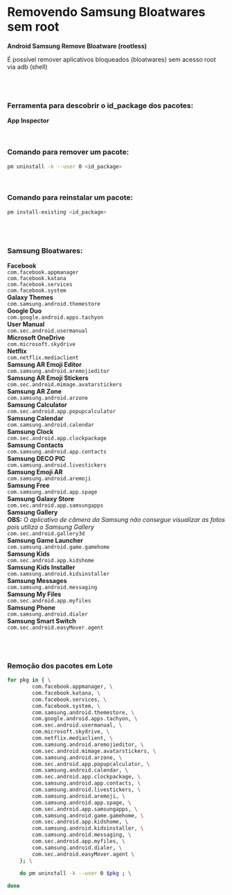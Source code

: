 # Removendo Samsung Bloatwares sem root
**Android Samsung Remove Bloatware (rootless)**

É possível remover aplicativos bloqueados (bloatwares) sem acesso root via adb (shell)

<br>
<br>

### Ferramenta para descobrir o id_package dos pacotes:
**App Inspector**

<br>

### Comando para remover um pacote:
```sh
pm uninstall -k --user 0 <id_package>
```

<br>

### Comando para reinstalar um pacote:
```sh
pm install-existing <id_package>
```

<br>
<br>

### Samsung Bloatwares:
**Facebook**<br>
`com.facebook.appmanager`<br>
`com.facebook.katana`<br>
`com.facebook.services`<br>
`com.facebook.system`<br>
**Galaxy Themes** <br> 
`com.samsung.android.themestore`<br>
**Google Duo**<br>
`com.google.android.apps.tachyon`<br>
**User Manual**<br>
`com.sec.android.usermanual`<br>
**Microsoft OneDrive**<br>
`com.microsoft.skydrive`<br>
**Netflix**<br>
`com.netflix.mediaclient`<br>
**Samsung AR Emoji Editor**<br>
`com.samsung.android.aremojieditor`<br>
**Samsung AR Emoji Stickers**<br>
`com.sec.android.mimage.avatarstickers`<br>
**Samsung AR Zone**<br>
`com.samsung.android.arzone`<br>
**Samsung Calculator**<br>
`com.sec.android.app.popupcalculator`<br>
**Samsung Calendar**<br>
`com.samsung.android.calendar`<br>
**Samsung Clock**<br>
`com.sec.android.app.clockpackage`<br>
**Samsung Contacts**<br>
`com.samsung.android.app.contacts`<br>
**Samsung DECO PIC**<br>
`com.samsung.android.livestickers`<br>
**Samsung Emoji AR**<br>
`com.samsung.android.aremoji`<br>
**Samsung Free**<br>
`com.samsung.android.app.spage`<br>
**Samsung Galaxy Store**<br>
`com.sec.android.app.samsungapps`<br>
**Samsung Gallery**<br>
**OBS:** *O aplicativo de câmera da Samsung não consegue visualizar as fotos pois utiliza o Samsung Gallery*<br>
`com.sec.android.gallery3d `<br>
**Samsung Game Launcher**<br>
`com.samsung.android.game.gamehome`<br>
**Samsung Kids**<br>
`com.sec.android.app.kidshome`<br>
**Samsung Kids Installer**<br>
`com.samsung.android.kidsinstaller`<br>
**Samsung Messages**<br>
`com.samsung.android.messaging`<br>
**Samsung My Files**<br>
`com.sec.android.app.myfiles`<br>
**Samsung Phone**<br>
`com.samsung.android.dialer`<br>
**Samsung Smart Switch**<br>
`com.sec.android.easyMover.agent`<br>


<br>
<br>

### Remoção dos pacotes em Lote
```sh
for pkg in { \
        com.facebook.appmanager, \
        com.facebook.katana, \
        com.facebook.services, \
        com.facebook.system, \
        com.samsung.android.themestore, \
        com.google.android.apps.tachyon, \
        com.sec.android.usermanual, \
        com.microsoft.skydrive, \
        com.netflix.mediaclient, \
        com.samsung.android.aremojieditor, \
        com.sec.android.mimage.avatarstickers, \
        com.samsung.android.arzone, \
        com.sec.android.app.popupcalculator, \
        com.samsung.android.calendar, \
        com.sec.android.app.clockpackage, \
        com.samsung.android.app.contacts, \
        com.samsung.android.livestickers, \
        com.samsung.android.aremoji, \
        com.samsung.android.app.spage, \
        com.sec.android.app.samsungapps, \
        com.samsung.android.game.gamehome, \
        com.sec.android.app.kidshome, \
        com.samsung.android.kidsinstaller, \
        com.samsung.android.messaging, \
        com.sec.android.app.myfiles, \
        com.samsung.android.dialer, \
        com.sec.android.easyMover.agent \
    }; \
    
    do pm uninstall -k --user 0 $pkg ; \

done
```